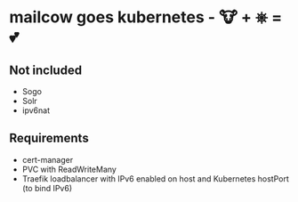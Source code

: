 # mailcow goes kubernetes - 🐮 + ⎈ = 💕

## Not included

-   Sogo
-   Solr
-   ipv6nat

## Requirements

-   cert-manager
-   PVC with ReadWriteMany
-   Traefik loadbalancer with IPv6 enabled on host and Kubernetes hostPort (to bind IPv6) 
